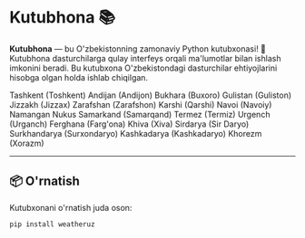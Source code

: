 # Kutubhona 📚

**Kutubhona** — bu O'zbekistonning zamonaviy Python kutubxonasi! 🎉  
Kutubhona dasturchilarga qulay interfeys orqali ma'lumotlar bilan ishlash imkonini beradi. Bu kutubxona O'zbekistondagi dasturchilar ehtiyojlarini hisobga olgan holda ishlab chiqilgan.  

Tashkent (Toshkent)
Andijan (Andijon)
Bukhara (Buxoro)
Gulistan (Guliston)
Jizzakh (Jizzax)
Zarafshan (Zarafshon)
Karshi (Qarshi)
Navoi (Navoiy)
Namangan
Nukus
Samarkand (Samarqand)
Termez (Termiz)
Urgench (Urganch)
Ferghana (Farg'ona)
Khiva (Xiva)
Sirdarya (Sir Daryo)
Surkhandarya (Surxondaryo)
Kashkadarya (Kashkadaryo)
Khorezm (Xorazm)

---

## 📦 O'rnatish

Kutubxonani o'rnatish juda oson:

```bash
pip install weatheruz
